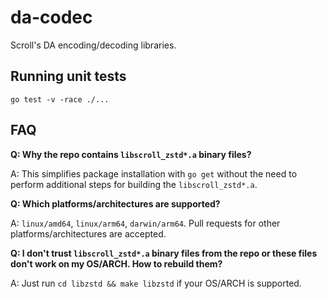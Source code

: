 # da-codec

Scroll's DA encoding/decoding libraries.

## Running unit tests
```
go test -v -race ./...
```

## FAQ

**Q: Why the repo contains `libscroll_zstd*.a` binary files?**

A: This simplifies package installation with `go get` without the need to perform additional steps for building the `libscroll_zstd*.a`.

**Q: Which platforms/architectures are supported?**

A: `linux/amd64`, `linux/arm64`, `darwin/arm64`. Pull requests for other platforms/architectures are accepted.

**Q: I don't trust `libscroll_zstd*.a` binary files from the repo or these files don't work on my OS/ARCH. How to rebuild them?**

A: Just run `cd libzstd && make libzstd` if your OS/ARCH is supported.
